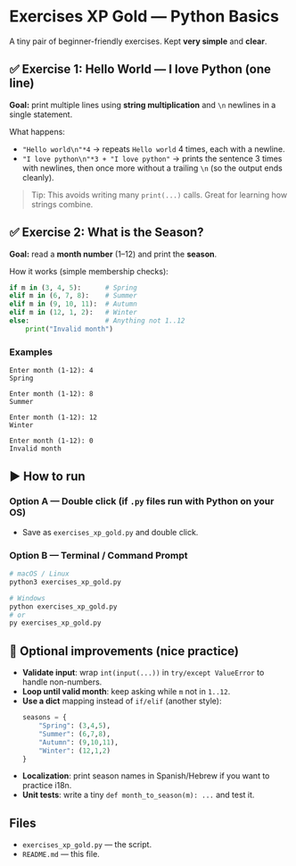 # Exercises XP Gold — Python Basics

A tiny pair of beginner-friendly exercises. Kept **very simple** and **clear**.

## ✅ Exercise 1: Hello World — I love Python (one line)
**Goal:** print multiple lines using **string multiplication** and `\n` newlines in a single statement.

What happens:
- `"Hello world\n"*4` → repeats `Hello world` 4 times, each with a newline.
- `"I love python\n"*3 + "I love python"` → prints the sentence 3 times with newlines, then once more without a trailing `\n` (so the output ends cleanly).

> Tip: This avoids writing many `print(...)` calls. Great for learning how strings combine.

## ✅ Exercise 2: What is the Season?
**Goal:** read a **month number** (1–12) and print the **season**.

How it works (simple membership checks):
```python
if m in (3, 4, 5):      # Spring
elif m in (6, 7, 8):    # Summer
elif m in (9, 10, 11):  # Autumn
elif m in (12, 1, 2):   # Winter
else:                   # Anything not 1..12
    print("Invalid month")
```

### Examples
```
Enter month (1-12): 4
Spring

Enter month (1-12): 8
Summer

Enter month (1-12): 12
Winter

Enter month (1-12): 0
Invalid month
```

## ▶️ How to run
### Option A — Double click (if `.py` files run with Python on your OS)
- Save as `exercises_xp_gold.py` and double click.

### Option B — Terminal / Command Prompt
```bash
# macOS / Linux
python3 exercises_xp_gold.py

# Windows
python exercises_xp_gold.py
# or
py exercises_xp_gold.py
```

## 🌟 Optional improvements (nice practice)
- **Validate input**: wrap `int(input(...))` in `try/except ValueError` to handle non-numbers.
- **Loop until valid month**: keep asking while `m` not in `1..12`.
- **Use a dict** mapping instead of `if/elif` (another style):
  ```python
  seasons = {
      "Spring": (3,4,5),
      "Summer": (6,7,8),
      "Autumn": (9,10,11),
      "Winter": (12,1,2)
  }
  ```
- **Localization**: print season names in Spanish/Hebrew if you want to practice i18n.
- **Unit tests**: write a tiny `def month_to_season(m): ...` and test it.

## Files
- `exercises_xp_gold.py` — the script.
- `README.md` — this file.
